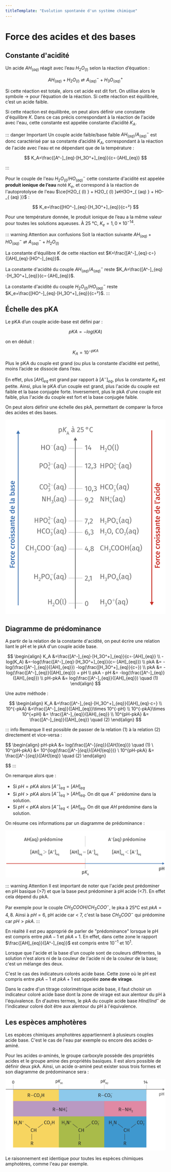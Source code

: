 ```yaml
---
titleTemplate: "Evolution spontanée d'un système chimique"
---
```


# Force des acides et des bases

## Constante d'acidité

Un acide $AH_{(aq)}$ réagit avec l’eau $H_2O_{(l)}$ selon la réaction d’équation :

$$
AH_{(aq)}+H_2O_{(l)}⇄A^-_{(aq)}+H_3O^+_{(aq)}
$$

Si cette réaction est totale, alors cet acide est dit fort. On utilise alors le symbole → pour l’équation de la réaction. Si cette réaction est équilibrée, c’est un acide faible.

Si cette réaction est équilibrée, on peut alors définir une constante d'équilibre $K$. Dans ce cas précis correspondant à la réaction de l'acide avec l'eau, cette constante est appelée constante d’acidité $K_A$.

::: danger Important
Un couple acide faible/base faible $AH_{(aq)}/A^-_{(aq)}$ est donc caractérisé par sa constante d’acidité $K_A$, correspondant à la réaction de l'acide avec l'eau et ne dépendant que de la température :

$$
K_A=\frac{[A^-]_{eq}​⋅[H_3O^+]_{eq}}{c∘⋅[AH]_{eq}}
$$

:::

Pour le couple de l'eau $H_2O_{(l)}/HO^-_{ (aq) }$ cette constante d'acidité est appelée **produit ionique de l’eau** noté $K_e$, et correspond à la réaction de l'autoprotolyse de l'eau $\ce{H2O_{ (l) } + H2O_{ (l) }⇄H3O+_{ (aq) } + HO-_{ (aq) }}$ :

$$
K_e=\frac{[HO^-]_{eq}​⋅[H_3O^+]_{eq}}{c∘²}
$$

Pour une température donnée, le produit ionique de l’eau a la même valeur pour toutes les solutions aqueuses. À 25 °C, $K_e=1,0\times 10^{-14}$.

::: warning Attention aux confusions
Soit la réaction suivante $AH_{ (aq) } + HO^-_{ (aq) } ⇄ A^-_{ (aq) }+H_2O_{ (l) }$

La constante d'équilibre $K$ de cette réaction est $K=\frac{[A^-]_{eq}⋅c∘}{[AH]_{eq}⋅[HO^-]_{eq}}$.

La constante d'acidité du couple $AH_{(aq)}/A^-_{(aq)}$ reste $K_A=\frac{[A^-]_{eq}​⋅[H_3O^+]_{eq}}{c∘⋅[AH]_{eq}}$.

La constante d'acidité du couple $H_2O_{(l)}/HO^-_{ (aq) }$ reste $K_e=\frac{[HO^-]_{eq}​⋅[H_3O^+]_{eq}}{c∘²}$.
:::

## Échelle des pKA

Le pKA d’un couple acide-base est défini par :

$$
pKA=-log(KA)
$$

on en déduit :

$$
K_A=10^{-pKA}
$$

Plus le pKA du couple est grand (ou plus la constante d’acidité est petite), moins l’acide se dissocie dans l’eau.

En effet, plus $[AH]_{ eq }$ est grand par rapport à $[A^-]_{ eq }$​, plus la constante $K_A$ est petite. Ainsi, plus le pKA d’un couple est grand, plus l'acide du couple est faible et la base conjugée forte. Inversement, plus le pkA d'une couple est faible, plus l'acide du couple est fort et la base conjugée faible.

On peut alors définir une échelle des pkA, permettant de comparer la force des acides et des bases.

![Échelle des pKA](/images/cours/echelle-pkA.png "pKA de quelques couples acide-base courants ")

## Diagramme de prédominance

A partir de la relation de la constante d'acidité, on peut écrire une relation liant le pH et le pkA d'un couple acide base.

$$
\begin{align}
K_A &=\frac{[A^-]_{eq}​⋅[H_3O^+]_{eq}}{c∘⋅[AH]_{eq}} \\
-log(K_A) &=-log(\frac{[A^-]_{eq}​⋅[H_3O^+]_{eq}}{c∘⋅[AH]_{eq}}) \\
pkA &= -log(\frac{[A^-]_{eq}}{[AH]_{eq}}) -log(\frac{[H_3O^+]_{eq}}{c∘}) \\
pkA &= -log(\frac{[A^-]_{eq}}{[AH]_{eq}}) + pH \\
pkA - pH &= -log(\frac{[A^-]_{eq}}{[AH]_{eq}}) \\
pH-pkA &= log(\frac{[A^-]_{eq}}{[AH]_{eq}}) \quad (1)
\end{align}
$$

Une autre méthode :

$$
\begin{align}
K_A &=\frac{[A^-]_{eq}​⋅[H_3O^+]_{eq}}{[AH]_{eq}⋅c∘} \\
10^{-pkA} &=\frac{[A^-]_{eq}}{[AH]_{eq}}\times 10^{-pH} \\
10^{-pkA}\times 10^{+pH} &= \frac{[A^-]_{eq}}{[AH]_{eq}} \\
10^{pH-pkA} &= \frac{[A^-]_{eq}}{[AH]_{eq}} \quad (2)
\end{align}
$$

::: info Remarque
Il est possible de passer de la relation $(1)$ à la relation $(2)$ directement et vice-versa :

$$
\begin{align}
pH-pkA &= log(\frac{[A^-]_{eq}}{[AH]_{eq}}) \quad (1) \\
10^{pH-pkA} &= 10^{log(\frac{[A^-]_{eq}}{[AH]_{eq}})} \\
10^{pH-pkA} &= \frac{[A^-]_{eq}}{[AH]_{eq}} \quad (2)
\end{align}

$$
:::

On remarque alors que :

- Si $pH = pKA$ alors $[A^-]_{eq} = [AH]_{eq}$
- Si $pH > pKA$ alors $[A^-]_{eq} > [AH]_{eq}$. On dit que $A^-$ prédomine dans la solution.
- Si $pH < pKA$ alors $[A^-]_{eq} < [AH]_{eq}$. On dit que $AH$ prédomine dans la solution.

On résume ces informations par un diagramme de prédominance :

![diagramme de prédominance](/images/cours/diagramme-predominance.png "diagramme de prédominance d'un couple acide base quelconque")

::: warning Attention
Il est important de noter que l'acide peut prédominer en pH basique (>7) et que la base peut prédominer à pH acide (<7). En effet cela dépend du pkA.

Par exemple pour le couple $CH_3COOH/CH_3COO^-$, le pka à 25°C est $pkA = 4,8$. Ainsi à $pH = 6$, pH acide car < 7, c'est la base $CH_3COO^-$ qui prédomine car $pH > pkA$.
:::

En réalité il est peu approprié de parler de "prédominance" lorsque le pH est compris entre $pkA - 1$ et $pkA + 1$. En effet, dans cette zone le rapport $\frac{[AH]_{eq}}{[A^-]_{eq}}$ est compris entre $10^{-1}$ et $10^1$.

Lorsque que l'acide et la base d'un couple sont de couleurs différentes, la solution n'est alors ni de la couleur de l'acide ni de la couleur de la base; c'est un mélange des deux.

C'est le cas des indicateurs colorés acide base. Cette zone où le pH est compris entre $pkA - 1$ et $pkA + 1$ est appelée **zone de virage**.

Dans le cadre d'un titrage colorimétrique acide base, il faut choisir un indicateur coloré acide base dont la zone de virage est aux alentour du pH à l'équivalence. En d'autres termes, le pkA du couple acide base $HInd/Ind^-$ de l'indicateur coloré doit être aux alentour du pH à l'équivalence.

## Les espèces amphotères

Les espèces chimiques amphotères appartiennent à plusieurs couples acide base. C'est le cas de l'eau par exemple ou encore des acides α-aminé.

Pour les acides α-aminés, le groupe carboxyle possède des propriétés acides et le groupe amine des propriétés basiques. Il est alors possible de définir deux pkA. Ainsi, un acide α-aminé peut exister sous trois formes et son diagramme de prédominance sera :

![diagramme de prédominance acide α-aminé](/images/cours/diagramme-predominance-diacide.png "diagramme de prédominance d'un acide α-aminé")

Le raisonnement est identique pour toutes les espèces chimiques amphotères, comme l'eau par exemple.